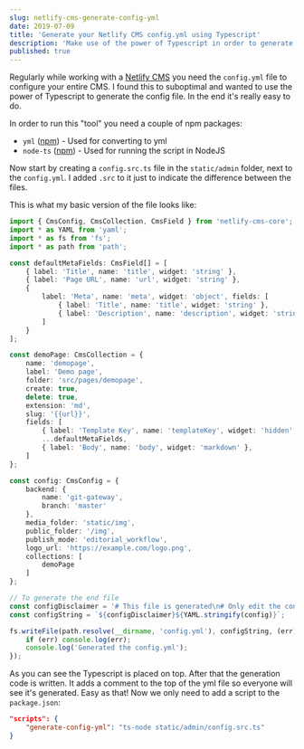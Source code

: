 ```yaml
---
slug: netlify-cms-generate-config-yml
date: 2019-07-09
title: 'Generate your Netlify CMS config.yml using Typescript'
description: 'Make use of the power of Typescript in order to generate a Netlify CMS config.yml.'
published: true
---
```


Regularly while working with a [Netlify CMS](https://www.netlifycms.org/) you need the `config.yml` file to configure your entire CMS. I found this to suboptimal and wanted to use the power of Typescript to generate the config file. In the end it's really easy to do.

In order to run this "tool" you need a couple of npm packages:
 - `yml` ([npm](https://www.npmjs.com/package/yaml)) - Used for converting to yml
 - `node-ts` ([npm](https://www.npmjs.com/package/ts-node)) - Used for running the script in NodeJS

Now start by creating a `config.src.ts` file in the `static/admin` folder, next to the `config.yml`. I added `.src` to it just to indicate the difference between the files.

This is what my basic version of the file looks like:
```typescript
import { CmsConfig, CmsCollection, CmsField } from 'netlify-cms-core';
import * as YAML from 'yaml';
import * as fs from 'fs';
import * as path from 'path';

const defaultMetaFields: CmsField[] = [
    { label: 'Title', name: 'title', widget: 'string' },
    { label: 'Page URL', name: 'url', widget: 'string' },
    {
        label: 'Meta', name: 'meta', widget: 'object', fields: [
            { label: 'Title', name: 'title', widget: 'string' },
            { label: 'Description', name: 'description', widget: 'string' }
        ]
    }
];

const demoPage: CmsCollection = {
    name: 'demopage',
    label: 'Demo page',
    folder: 'src/pages/demopage',
    create: true,
    delete: true,
    extension: 'md',
    slug: '{{url}}',
    fields: [
        { label: 'Template Key', name: 'templateKey', widget: 'hidden', default: 'demoPage' },
        ...defaultMetaFields,
        { label: 'Body', name: 'body', widget: 'markdown' },
    ]
};

const config: CmsConfig = {
    backend: {
        name: 'git-gateway',
        branch: 'master'
    },
    media_folder: 'static/img',
    public_folder: '/img',
    publish_mode: 'editorial_workflow',
    logo_url: 'https://example.com/logo.png',
    collections: [
        demoPage
    ]
};

// To generate the end file
const configDisclaimer = '# This file is generated\n# Only edit the config.src.ts file\n\n'; 
const configString = `${configDisclaimer}${YAML.stringify(config)}`;

fs.writeFile(path.resolve(__dirname, 'config.yml'), configString, (err) => {
    if (err) console.log(err);
    console.log('Generated the config.yml');
});
```

As you can see the Typescript is placed on top. After that the generation code is written. It adds a comment to the top of the yml file so everyone will see it's generated. Easy as that! Now we only need to add a script to the `package.json`:

```json
"scripts": {
    "generate-config-yml": "ts-node static/admin/config.src.ts"
}
```
